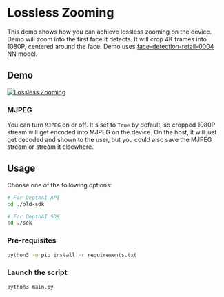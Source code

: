 # Lossless Zooming

This demo shows how you can achieve lossless zooming on the device. Demo will zoom into the first face it detects. It
will crop 4K frames into 1080P, centered around the face. Demo
uses [face-detection-retail-0004](https://docs.openvino.ai/latest/omz_models_model_face_detection_retail_0004.html) NN
model.

## Demo

[![Lossless Zooming](https://user-images.githubusercontent.com/18037362/144095838-d082040a-9716-4f8e-90e5-15bcb23115f9.gif)](https://youtu.be/8X0IcnkeIf8)

### MJPEG

You can turn `MJPEG` on or off. It's set to `True` by default, so cropped 1080P stream will get encoded into MJPEG on
the device. On the host, it will just get decoded and shown to the user, but you could also save the MJPEG stream or
stream it elsewhere.

## Usage

Choose one of the following options:

```bash
# For DepthAI API
cd ./old-sdk

# For DepthAI SDK
cd ./sdk
```

### Pre-requisites

```bash
python3 -m pip install -r requirements.txt
```

### Launch the script

```bash
python3 main.py
```